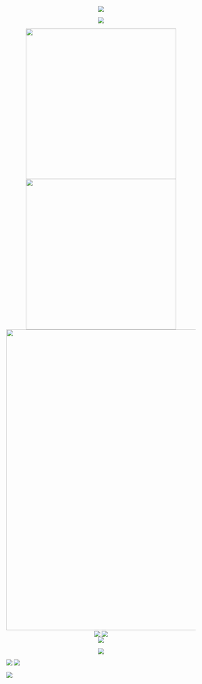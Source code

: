 <!-- https://github.com/kyechan99/capsule-render -->
<p align="center">
    <img src="https://capsule-render.vercel.app/api?type=waving&height=300&color=gradient&text=%E5%B0%8F%E6%9D%B0%E5%91%80%E5%91%BC%E4%B8%AA%E4%BA%BA%E7%AE%80%E4%BB%8B" />
</p>
 
<!-- https://github.com/DenverCoder1/readme-typing-svg -->
<p align="center">
<img src="https://readme-typing-svg.demolab.com?font=Fira+Code&pause=1000&random=false&width=435&lines=%E5%8F%AA%E8%A6%81%E8%83%BD%E5%8A%AA%E5%8A%9B+%E5%8F%AA%E8%A6%81%E8%BF%98%E8%83%BD%E5%89%8D%E8%BF%9B+%E5%B0%B1%E8%A6%81%E5%90%91%E5%89%8D%E8%B5%B0%E5%8E%BB" />

</p>
 
<p align="center">
<!-- https://github.com/anuraghazra/github-readme-stats -->
    <img align="center" width="400" src="https://github-readme-stats.vercel.app/api?username=xiaojieyahu&theme=transparent&show_icons=true&hide_border=true&show=reviews&hide_title=true&hide=contribs" />

<!-- https://github.com/DenverCoder1/github-readme-streak-stats -->
 <img align="center" width="400" src="https://streak-stats.demolab.com?user=xiaojieyahu&theme=transparent&date_format=%5BY.%5Dn.j&hide_border=true" />
<br/>
<!-- https://github.com/Ashutosh00710/github-readme-activity-graph -->
 <img width="800" src="https://github-readme-activity-graph.vercel.app/graph?username=xiaojieyahu&theme=github-compact&hide_border=true&area=true&custom_title=Contribution%20Graph" />
<br/>
<!-- https://github.com/anuraghazra/github-readme-stats -->
<img align="center" src="https://github-readme-stats.vercel.app/api/wakatime?username=Xiaokang2022&theme=transparent&hide_border=true&layout=compact&langs_count=22" />
<!-- https://github.com/anuraghazra/github-readme-stats -->
<img align="center" src="https://github-readme-stats.vercel.app/api/top-langs/?username=xiaojieyahu&theme=transparent&hide_border=true&layout=donut-vertical&langs_count=6" />
<br/>
<!-- https://github.com/tandpfun/skill-icons -->
 <img align="center" src="https://skillicons.dev/icons?i=py,c,cpp,cs,java,html,css,js,ts,md,matlab&theme=light" />
</p>
 
<!-- https://github.com/badges/shields -->
<p align="center">
 <a href="https://github.com/xiaojieyahu"><img src="https://img.shields.io/badge/GitHub-xiaojieyahu-blue?logo=github" /></a>
   

 <a href="https://space.bilibili.com/686490428"><img src="https://img.shields.io/badge/%E5%93%94%E5%93%A9%E5%93%94%E5%93%A9-%E5%B0%8F%E6%9D%B0%E5%91%80%E5%91%BC-pink?logo=bilibili" /></a>
    <img src="https://img.shields.io/badge/QQ-2894224928-green?logo=tencentqq" />
<!-- https://github.com/antonkomarev/github-profile-views-counter -->
<img src="https://komarev.com/ghpvc/?username=xiaojieyahu&abbreviated=true&color=yellow" />
</p>
 
